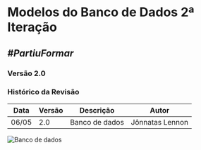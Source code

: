 # **Modelos do Banco de Dados 2ª Iteração**

##  ***#PartiuFormar***

### **Versão 2.0**

### Histórico da Revisão
Data|Versão|Descrição|Autor
----|------|---------|------------------
06/05|2.0|Banco de dados|Jônnatas Lennon

![Banco de dados](http://i.imgur.com/0y7ERe2.png)
